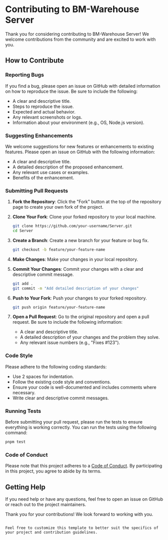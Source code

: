 
# Contributing to BM-Warehouse Server

Thank you for considering contributing to BM-Warehouse Server! We welcome contributions from the community and are excited to work with you.

## How to Contribute

### Reporting Bugs

If you find a bug, please open an issue on GitHub with detailed information on how to reproduce the issue. Be sure to include the following:

- A clear and descriptive title.
- Steps to reproduce the issue.
- Expected and actual behavior.
- Any relevant screenshots or logs.
- Information about your environment (e.g., OS, Node.js version).

### Suggesting Enhancements

We welcome suggestions for new features or enhancements to existing features. Please open an issue on GitHub with the following information:

- A clear and descriptive title.
- A detailed description of the proposed enhancement.
- Any relevant use cases or examples.
- Benefits of the enhancement.

### Submitting Pull Requests

1. **Fork the Repository**: Click the "Fork" button at the top of the repository page to create your own fork of the project.

2. **Clone Your Fork**: Clone your forked repository to your local machine.
   ```bash
   git clone https://github.com/your-username/Server.git
   cd Server
   ```

3. **Create a Branch**: Create a new branch for your feature or bug fix.
   ```bash
   git checkout -b feature/your-feature-name
   ```

4. **Make Changes**: Make your changes in your local repository.

5. **Commit Your Changes**: Commit your changes with a clear and descriptive commit message.
   ```bash
   git add .
   git commit -m "Add detailed description of your changes"
   ```

6. **Push to Your Fork**: Push your changes to your forked repository.
   ```bash
   git push origin feature/your-feature-name
   ```

7. **Open a Pull Request**: Go to the original repository and open a pull request. Be sure to include the following information:
   - A clear and descriptive title.
   - A detailed description of your changes and the problem they solve.
   - Any relevant issue numbers (e.g., "Fixes #123").

### Code Style

Please adhere to the following coding standards:

- Use 2 spaces for indentation.
- Follow the existing code style and conventions.
- Ensure your code is well-documented and includes comments where necessary.
- Write clear and descriptive commit messages.

### Running Tests

Before submitting your pull request, please run the tests to ensure everything is working correctly. You can run the tests using the following command:
```bash
pnpm test
```

### Code of Conduct

Please note that this project adheres to a [Code of Conduct](CODE_OF_CONDUCT.md). By participating in this project, you agree to abide by its terms.

## Getting Help

If you need help or have any questions, feel free to open an issue on GitHub or reach out to the project maintainers.

Thank you for your contributions! We look forward to working with you.
```

Feel free to customize this template to better suit the specifics of your project and contribution guidelines.
